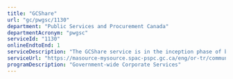 ```yaml
---
title: "GCShare"
url: "gc/pwgsc/1130"
department: "Public Services and Procurement Canada"
departmentAcronym: "pwgsc"
serviceId: "1130"
onlineEndtoEnd: 1
serviceDescription: "The GCShare service is in the inception phase of becoming a GC-wide service offering. Once established, the new enterprise offering will provide external collaboration capabilities to GC clients. It is intended to facilitate client migrations to working differently."
serviceUrl: "https://masource-mysource.spac-pspc.gc.ca/eng/or-tr/communications/web/ldw-wg/Pages/nouveau-site-new-site.aspx"
programDescription: "Government-wide Corporate Services"
---
```


